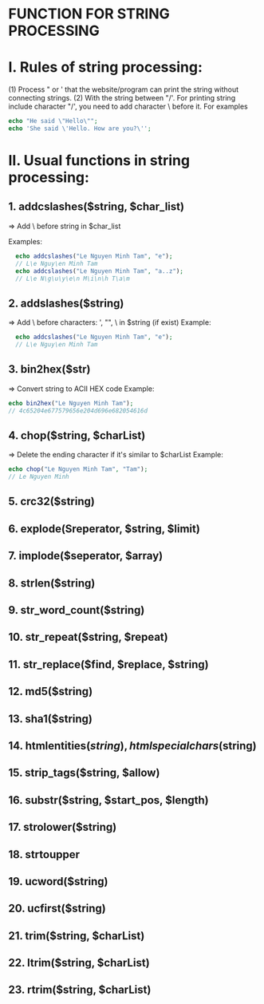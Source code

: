 # FUNCTION FOR STRING PROCESSING

# I. Rules of string processing:
(1) Process " or ' that the website/program can print the string without connecting strings.
(2) With the string between "/'. For printing string include character "/', you need to add character \ before it.
For examples
```PHP
echo "He said \"Hello\"";
echo 'She said \'Hello. How are you?\'';
```

# II. Usual functions in string processing:
## 1. addcslashes($string, $char_list)
⇒ Add \ before string in $char_list

Examples:
```PHP
  echo addcslashes("Le Nguyen Minh Tam", "e");
  // L\e Nguy\en Minh Tam
  echo addcslashes("Le Nguyen Minh Tam", "a..z");
  // L\e N\g\u\y\e\n M\i\n\h T\a\m
```
## 2. addslashes($string)
⇒ Add \ before characters: ', "", \ in $string (if exist)
Example:
```PHP
  echo addcslashes("Le Nguyen Minh Tam", "e");
  // L\e Nguy\en Minh Tam
```

## 3. bin2hex($str)
⇒ Convert string to ACII HEX code
Example:
```PHP
echo bin2hex("Le Nguyen Minh Tam");
// 4c65204e677579656e204d696e682054616d
```

## 4. chop($string, $charList)
⇒ Delete the ending character if it's similar to $charList
Example:
```PHP
echo chop("Le Nguyen Minh Tam", "Tam");
// Le Nguyen Minh
```

## 5. crc32($string)
## 6. explode(Sreperator, $string, $limit)
## 7. implode($seperator, $array)
## 8. strlen($string)
## 9. str_word_count($string)
## 10. str_repeat($string, $repeat)
## 11. str_replace($find, $replace, $string)
## 12. md5($string)
## 13. sha1($string)
## 14. htmlentities($string), htmlspecialchars($string)
## 15. strip_tags($string, $allow)
## 16. substr($string, $start_pos, $length)
## 17. strolower($string)
## 18. strtoupper
## 19. ucword($string)
## 20. ucfirst($string)
## 21. trim($string, $charList)
## 22. ltrim($string, $charList)
## 23. rtrim($string, $charList)
